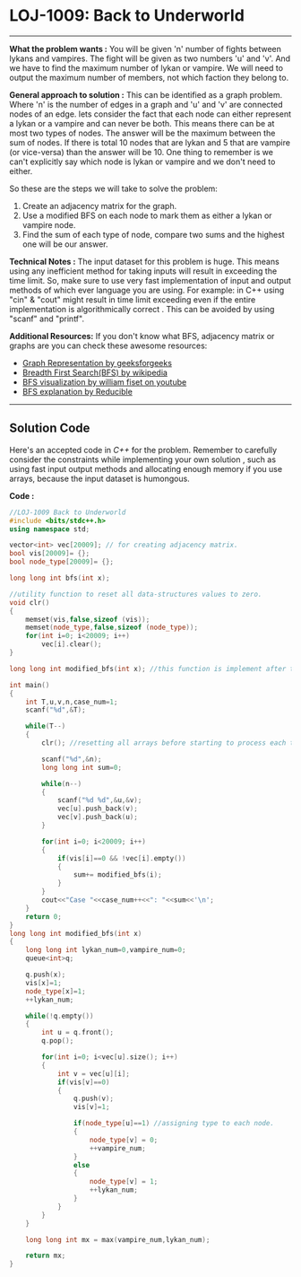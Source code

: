 # LOJ-1009: Back to Underworld
---
**What the problem wants :** You will be given 'n' number of fights between lykans and vampires. The fight will be given as two numbers 'u' and 'v'. And we have to find the maximum number of lykan or vampire. We will need to output the maximum number of members, not which faction they belong to.

**General approach to solution :** This can be identified as a graph problem. Where 'n' is the number of edges in a graph and 'u' and 'v' are connected nodes of an edge. lets consider the fact that each node can either represent a lykan or a vampire and can never be both. This means there can be at most two types of nodes. The answer will be the maximum between the sum of nodes. If there is total 10 nodes that are lykan and 5 that are vampire (or vice-versa) than the answer will be 10.
One thing to remember is we can't explicitly say which node is lykan or vampire and we don't need to either.

So these are the steps we will take to solve the problem:
  1. Create an adjacency matrix for the graph.
  2. Use a modified BFS on each node to mark them as either a lykan or vampire node.
  3. Find the sum of each type of node, compare two sums and the highest one will be our answer.   

**Technical Notes :** The input dataset for this problem is huge. This means using any inefficient method for taking inputs will result in exceeding the time limit. So, make sure to use very fast implementation of input and output methods of which ever language you are using. For example:
in C++ using "cin" & "cout" might result in time limit exceeding even if the entire implementation is algorithmically correct . This can be avoided by using "scanf" and "printf".

**Additional Resources:** If you don't know what BFS, adjacency matrix or graphs are you can check these awesome resources:
  * [Graph Representation by geeksforgeeks](https://www.geeksforgeeks.org/graph-and-its-representations/)  
  * [Breadth First Search(BFS) by wikipedia](https://en.wikipedia.org/wiki/Breadth-first_search)
  * [BFS visualization by william fiset on youtube](https://www.youtube.com/watch?v=oDqjPvD54Ss)
  * [BFS explanation by Reducible](https://www.youtube.com/watch?v=xlVX7dXLS64)
---
## Solution Code
Here's an accepted code in _C++_ for the problem. Remember to carefully consider the constraints while implementing your own solution , such as using fast input output methods and allocating enough memory if you use arrays, because the input dataset is humongous.

**Code :**
```cpp
//LOJ-1009 Back to Underworld
#include <bits/stdc++.h>
using namespace std;

vector<int> vec[20009]; // for creating adjacency matrix.
bool vis[20009]= {};
bool node_type[20009]= {};

long long int bfs(int x);

//utility function to reset all data-structures values to zero.
void clr()
{
    memset(vis,false,sizeof (vis));
    memset(node_type,false,sizeof (node_type));
    for(int i=0; i<20009; i++)
        vec[i].clear();
}

long long int modified_bfs(int x); //this function is implement after the main function

int main()
{
    int T,u,v,n,case_num=1;
    scanf("%d",&T);

    while(T--)
    {
        clr(); //resetting all arrays before starting to process each test case.

        scanf("%d",&n);
        long long int sum=0;

        while(n--)
        {
            scanf("%d %d",&u,&v);
            vec[u].push_back(v);
            vec[v].push_back(u);
        }

        for(int i=0; i<20009; i++)
        {
            if(vis[i]==0 && !vec[i].empty())
            {
                sum+= modified_bfs(i);
            }
        }
        cout<<"Case "<<case_num++<<": "<<sum<<'\n';
    }
    return 0;
}
long long int modified_bfs(int x)
{
    long long int lykan_num=0,vampire_num=0;
    queue<int>q;

    q.push(x);
    vis[x]=1;
    node_type[x]=1;
    ++lykan_num;

    while(!q.empty())
    {
        int u = q.front();
        q.pop();

        for(int i=0; i<vec[u].size(); i++)
        {
            int v = vec[u][i];
            if(vis[v]==0)
            {
                q.push(v);
                vis[v]=1;

                if(node_type[u]==1) //assigning type to each node.
                {
                    node_type[v] = 0;
                    ++vampire_num;
                }
                else
                {
                    node_type[v] = 1;
                    ++lykan_num;
                }
            }
        }
    }

    long long int mx = max(vampire_num,lykan_num);

    return mx;
}

```
